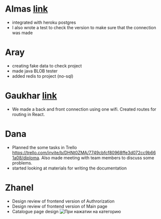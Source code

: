 # Almas [link](https://github.com/SuleymanDemirelKazakhstan/diploma-project-team-spirit/tree/backend/backend)
* integrated with heroku postgres
* I also wrote a test to check the version to make sure that the connection was made
# Aray
* creating fake data to check project
* made java BLOB tester
* added redis to project (no-sql)
# Gaukhar  [link](https://github.com/SuleymanDemirelKazakhstan/diploma-project-team-spirit/tree/frontend)
* We made a back and front connection using one wifi. Created routes for routing in React.
# Dana
* Planned the some tasks in Trello https://trello.com/invite/b/DHNt0ZMA/7749cbfcf80968ffe3d072cc9b661a08/diploma. Also made meeting with team members to discuss some problems.
* started looking at materials for writing the documentation

# Zhanel
* Design review of frontend version of Authrorization
* Design review of frontend version of Main page
* Catalogue page design
![При нажатии на категорию](https://user-images.githubusercontent.com/55758989/164986676-2dc44187-ca25-4dc8-a45d-68f87523a020.png)
